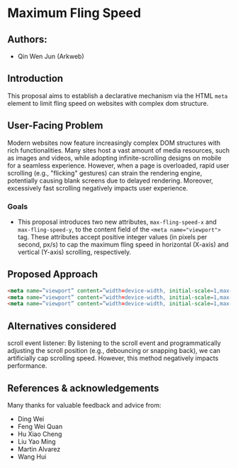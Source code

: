 # Maximum Fling Speed

## Authors:

- Qin Wen Jun (Arkweb)


## Introduction

This proposal aims to establish a declarative mechanism via the HTML `meta` element to limit fling speed on websites with complex dom structure.   

## User-Facing Problem

Modern websites now feature increasingly complex DOM structures with rich functionalities. Many sites host a vast amount of media resources, such as images and videos, while adopting infinite-scrolling designs on mobile for a seamless experience. However, when a page is overloaded, rapid user scrolling (e.g., "flicking" gestures) can strain the rendering engine, potentially causing blank screens due to delayed rendering. Moreover, excessively fast scrolling negatively impacts user experience.

### Goals

- This proposal introduces two new attributes, `max-fling-speed-x` and `max-fling-speed-y`, to the content field of the `<meta name="viewport">` tag. These attributes accept ​​positive integer values​​ (in pixels per second, px/s) to cap the maximum fling speed in horizontal (X-axis) and vertical (Y-axis) scrolling, respectively.

## Proposed Approach

```html
<meta name=”viewport” content=”width=device-width, initial-scale=1,max-fling-speed-y=4500”>
<meta name=”viewport” content=”width=device-width, initial-scale=1,max-fling-speed-x=4500”>
<meta name=”viewport” content=”width=device-width, initial-scale=1,max-fling-speed-y=4500,max-fling-speed-x=4500”>
```

## Alternatives considered

scroll event listener: By listening to the scroll event and programmatically adjusting the scroll position (e.g., debouncing or snapping back), we can artificially cap scrolling speed. However, this method ​​negatively impacts performance​​.

## References & acknowledgements

Many thanks for valuable feedback and advice from:

- Ding Wei
- Feng Wei Quan
- Hu Xiao Cheng
- Liu Yao Ming
- Martin Alvarez
- Wang Hui
